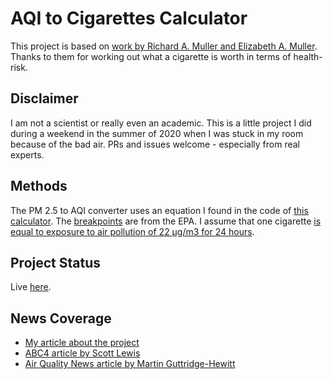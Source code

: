# AQI to Cigarettes Calculator
This project is based on [work by Richard A. Muller and Elizabeth A. Muller](http://berkeleyearth.org/archive/air-pollution-and-cigarette-equivalence/). Thanks to them for working out what a cigarette is worth in terms of health-risk.

## Disclaimer
I am not a scientist or really even an academic. This is a little project I did during a weekend in the summer of 2020 when I was stuck in my room because of the bad air. PRs and issues welcome - especially from real experts.

## Methods
The PM 2.5 to AQI converter uses an equation I found in the code of [this calculator](https://www.airnow.gov/aqi/aqi-calculator/). The [breakpoints](https://www.epa.gov/sites/production/files/2014-05/documents/zell-aqi.pdf) are from the EPA. I assume that one cigarette [is equal to exposure to air pollution of 22 μg/m3 for 24 hours](http://berkeleyearth.org/archive/air-pollution-and-cigarette-equivalence/).

## Project Status
Live [here](https://jasminedevv.github.io/AQI2cigarettes/).

## News Coverage
- [My article about the project](https://medium.com/@jasminedevv/i-made-an-aqi-to-cigarettes-calculator-f407177c85c2)
- [ABC4 article by Scott Lewis](https://www.abc4.com/news/local-news/online-calculator-translates-air-pollution-index-into-number-of-cigarettes-youve-smoked/)
- [Air Quality News article by Martin Guttridge-Hewitt](https://airqualitynews.com/2023/02/07/new-air-quality-index-to-cigarettes-smoked-converter-is-it-useful/)
